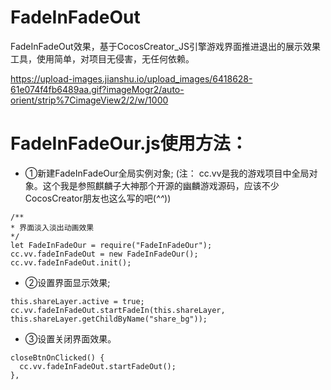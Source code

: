 # FadeInFadeOut
FadeInFadeOut效果，基于CocosCreator_JS引擎游戏界面推进退出的展示效果工具，使用简单，对项目无侵害，无任何依赖。

https://upload-images.jianshu.io/upload_images/6418628-61e074f4fb6489aa.gif?imageMogr2/auto-orient/strip%7CimageView2/2/w/1000
# FadeInFadeOur.js使用方法：
-  ①新建FadeInFadeOur全局实例对象; (注： cc.vv是我的游戏项目中全局对象。这个我是参照麒麟子大神那个开源的幽麟游戏源码，应该不少CocosCreator朋友也这么写的吧(*^^*))
```
/**
* 界面淡入淡出动画效果
*/
let FadeInFadeOur = require("FadeInFadeOur");
cc.vv.fadeInFadeOut = new FadeInFadeOur();
cc.vv.fadeInFadeOut.init();
```

- ②设置界面显示效果;
```
this.shareLayer.active = true;
cc.vv.fadeInFadeOut.startFadeIn(this.shareLayer,  this.shareLayer.getChildByName("share_bg"));
```

- ③设置关闭界面效果。
```
closeBtnOnClicked() {
  cc.vv.fadeInFadeOut.startFadeOut();
},

```


